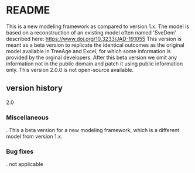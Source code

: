 # README

This is a new modeling framework as compared to version 1.x.
The model is based on a reconstruction of an existing model often named 'SveDem' described here: https://www.doi.org/10.3233/JAD-191055
This version is meant as a beta version to replicate the identical outcomes as the original model available in TreeAge and Excel, for which some information is provided by the orginal developers. After this beta version we omit any information not in the public domain and patch it using public information only. 
This version 2.0.0 is not open-source available. 



## version history

2.0

### Miscellaneous

. This a beta version for a new modeling framework, which is a different model from version 1.x.

### Bug fixes

. not applicable
